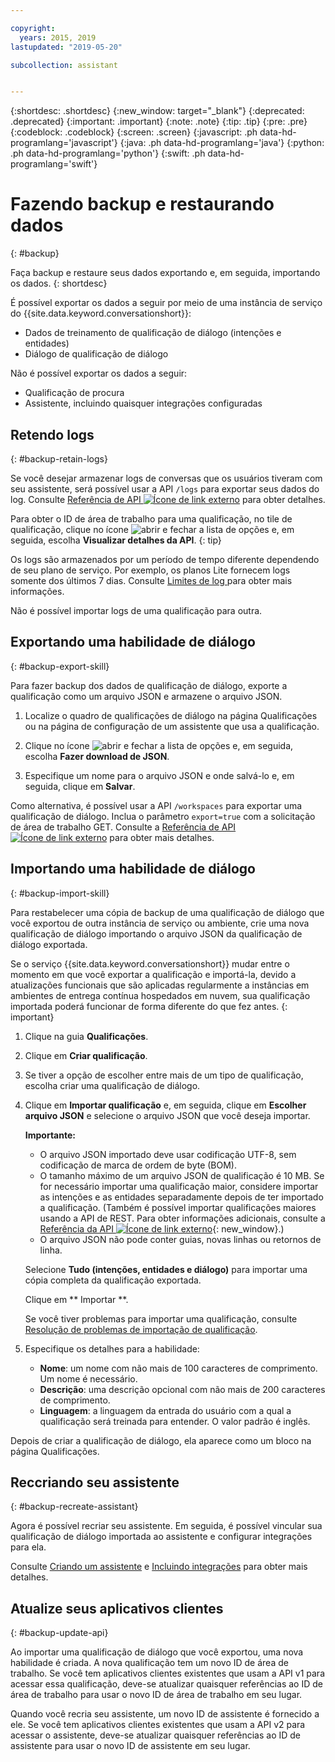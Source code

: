 ```yaml
---

copyright:
  years: 2015, 2019
lastupdated: "2019-05-20"

subcollection: assistant


---
```


{:shortdesc: .shortdesc}
{:new_window: target="_blank"}
{:deprecated: .deprecated}
{:important: .important}
{:note: .note}
{:tip: .tip}
{:pre: .pre}
{:codeblock: .codeblock}
{:screen: .screen}
{:javascript: .ph data-hd-programlang='javascript'}
{:java: .ph data-hd-programlang='java'}
{:python: .ph data-hd-programlang='python'}
{:swift: .ph data-hd-programlang='swift'}

# Fazendo backup e restaurando dados
{: #backup}

Faça backup e restaure seus dados exportando e, em seguida, importando os dados.
{: shortdesc}

É possível exportar os dados a seguir por meio de uma instância de serviço do {{site.data.keyword.conversationshort}}:

- Dados de treinamento de qualificação de diálogo (intenções e entidades)
- Diálogo de qualificação de diálogo

Não é possível exportar os dados a seguir:

- Qualificação de procura
- Assistente, incluindo quaisquer integrações configuradas

## Retendo logs
{: #backup-retain-logs}

Se você desejar armazenar logs de conversas que os usuários tiveram com seu assistente, será possível usar a API `/logs` para exportar seus dados do log. Consulte [Referência de API ![Ícone de link externo](../../icons/launch-glyph.svg "Ícone de link externo")](https://cloud.ibm.com/apidocs/assistant#list-log-events-in-a-workspace) para obter detalhes.

Para obter o ID de área de trabalho para uma qualificação, no tile de qualificação, clique no ícone ![abrir e fechar a lista de opções](images/kabob-beta.png) e, em seguida, escolha **Visualizar detalhes da API**.
{: tip}

Os logs são armazenados por um período de tempo diferente dependendo de seu plano de serviço. Por exemplo, os planos Lite fornecem logs somente dos últimos 7 dias. Consulte  [ Limites de log ](/docs/services/assistant?topic=assistant-logs#logs-limits)  para obter mais informações.

Não é possível importar logs de uma qualificação para outra.

## Exportando uma habilidade de diálogo
{: #backup-export-skill}

Para fazer backup dos dados de qualificação de diálogo, exporte a qualificação como um arquivo JSON e armazene o arquivo JSON.

1.  Localize o quadro de qualificações de diálogo na página Qualificações ou na página de configuração de um assistente que usa a qualificação.

1.  Clique no ícone ![abrir e fechar a lista de opções](images/kabob-beta.png) e, em seguida, escolha **Fazer download de JSON**.

1.  Especifique um nome para o arquivo JSON e onde salvá-lo e, em seguida, clique em **Salvar**.

Como alternativa, é possível usar a API `/workspaces` para exportar uma qualificação de diálogo. Inclua o parâmetro `export=true` com a solicitação de área de trabalho GET. Consulte a [Referência de API ![Ícone de link externo](../../icons/launch-glyph.svg "Ícone de link externo")](https://cloud.ibm.com/apidocs/assistant#get-information-about-a-workspace) para obter mais detalhes.

## Importando uma habilidade de diálogo
{: #backup-import-skill}

Para restabelecer uma cópia de backup de uma qualificação de diálogo que você exportou de outra instância de serviço ou ambiente, crie uma nova qualificação de diálogo importando o arquivo JSON da qualificação de diálogo exportada.

Se o serviço {{site.data.keyword.conversationshort}} mudar entre o momento em que você exportar a qualificação e importá-la, devido a atualizações funcionais que são aplicadas regularmente a instâncias em ambientes de entrega contínua hospedados em nuvem, sua qualificação importada poderá funcionar de forma diferente do que fez antes.
{: important}

1.  Clique na guia **Qualificações**.

1.  Clique em **Criar qualificação**.

1.  Se tiver a opção de escolher entre mais de um tipo de qualificação, escolha criar uma qualificação de diálogo.

1.  Clique em **Importar qualificação** e, em seguida, clique em **Escolher arquivo JSON** e selecione o arquivo JSON que você deseja importar.

    **Importante:**

    - O arquivo JSON importado deve usar codificação UTF-8, sem codificação de marca de ordem de byte (BOM).
    - O tamanho máximo de um arquivo JSON de qualificação é 10 MB. Se for necessário importar uma qualificação maior, considere importar as intenções e as entidades separadamente depois de ter importado a qualificação. (Também é possível importar qualificações maiores usando a API de REST. Para obter informações adicionais, consulte a [Referência da API ![Ícone de link externo](../../icons/launch-glyph.svg "Ícone de link externo")](https://cloud.ibm.com/apidocs/assistant#create-workspace){: new_window}.)
    - O arquivo JSON não pode conter guias, novas linhas ou retornos de linha.

    Selecione **Tudo (intenções, entidades e diálogo)** para importar uma cópia completa da qualificação exportada.

    Clique em  ** Importar **.

    Se você tiver problemas para importar uma qualificação, consulte [Resolução de problemas de importação de qualificação](/docs/services/assistant?topic=assistant-skill-add#skill-add-import-errors).

1.  Especifique os detalhes para a habilidade:

    - **Nome**: um nome com não mais de 100 caracteres de comprimento. Um nome é necessário.
    - **Descrição**: uma descrição opcional com não mais de 200 caracteres de comprimento.
    - **Linguagem**: a linguagem da entrada do usuário com a qual a qualificação será treinada para entender. O valor padrão é inglês.

Depois de criar a qualificação de diálogo, ela aparece como um bloco na página Qualificações.

## Reccriando seu assistente
{: #backup-recreate-assistant}

Agora é possível recriar seu assistente. Em seguida, é possível vincular sua qualificação de diálogo importada ao assistente e configurar integrações para ela.

Consulte [Criando um assistente](/docs/services/assistant?topic=assistant-assistant-add) e [Incluindo integrações](/docs/services/assistant?topic=assistant-deploy-integration-add#deploy-integration-add-task) para obter mais detalhes.

## Atualize seus aplicativos clientes
{: #backup-update-api}

Ao importar uma qualificação de diálogo que você exportou, uma nova habilidade é criada. A nova qualificação tem um novo ID de área de trabalho. Se você tem aplicativos clientes existentes que usam a API v1 para acessar essa qualificação, deve-se atualizar quaisquer referências ao ID de área de trabalho para usar o novo ID de área de trabalho em seu lugar.

Quando você recria seu assistente, um novo ID de assistente é fornecido a ele. Se você tem aplicativos clientes existentes que usam a API v2 para acessar o assistente, deve-se atualizar quaisquer referências ao ID de assistente para usar o novo ID de assistente em seu lugar.
